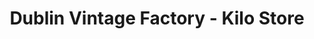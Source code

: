 ---
title: "Dublin Vintage Factory - Kilo Store"
url: /dublin/dublin-vintage-factory-kilo-store/
shop: Kleidung
---